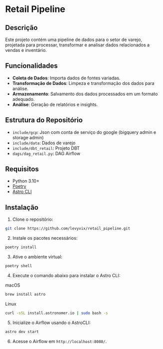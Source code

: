 # Retail Pipeline

## Descrição

Este projeto contém uma pipeline de dados para o setor de varejo, projetada para processar, transformar e analisar dados relacionados a vendas e inventário.

## Funcionalidades

- **Coleta de Dados**: Importa dados de fontes variadas.
- **Transformação de Dados**: Limpeza e transformação dos dados para análise.
- **Armazenamento**: Salvamento dos dados processados em um formato adequado.
- **Análise**: Geração de relatórios e insights.

## Estrutura do Repositório

- `include/gcp`: Json com conta de serviço do google (bigquery admin e storage admin)
- `include/data`: Dados de varejo
- `include/dbt_retail`: Projeto DBT
- `dags/dag_retail.py`: DAG Airflow

## Requisitos

- Python 3.10+
- [Poetry](https://python-poetry.org/docs/)
- [Astro CLI](https://www.astronomer.io/docs/cloud/stable/develop/cli-quickstart)

## Instalação

1. Clone o repositório:

```bash
git clone https://github.com/levyvix/retail_pipeline.git
```

2. Instale os pacotes necessários:

```bash
poetry install
```

3. Ative o ambiente virtual:

```bash
poetry shell
```

4. Execute o comando abaixo para instalar o Astro CLI:

macOS

```bash
brew install astro
```

Linux

```bash
curl -sSL install.astronomer.io | sudo bash -s
```

5. Inicialize o Airflow usando o AstroCLI:

```bash
astro dev start
```

6. Acesse o Airflow em `http://localhost:8080/`.
